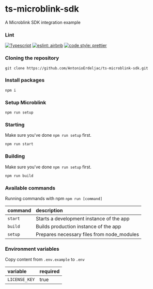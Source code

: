 # ts-microblink-sdk

A Microblink SDK integration example

### Lint
[![Typescript](https://img.shields.io/badge/Typescript-white?logo=typescript&style=flat)](https://github.com/prettier/prettier)
[![eslint: airbnb](https://img.shields.io/badge/Eslint-Airbnb-white?logo=airbnb&style=flat)](https://github.com/airbnb/javascript)
[![code style: prettier](https://img.shields.io/badge/Code%20Style-Prettier-white?logo=prettier&style=flat)](https://github.com/prettier/prettier)

### Cloning the repository

```shell
git clone https://github.com/AntonioErdeljac/ts-microblink-sdk.git
```

### Install packages

```shell
npm i
```

### Setup Microblink

```shell
npm run setup
```
### Starting

Make sure you've done `npm run setup` first.

```shell
npm run start
```

### Building

Make sure you've done `npm run setup` first.

```shell
npm run build
```


### Available commands

Running commands with npm `npm run [command]`

| command            | description                                                                                                 |
| :----------------- | :---------------------------------------------------------------------------------------------------------- |
| `start`            | Starts a development instance of the app                                                                    |
| `build`            | Builds production instance of the app                                                                       |
| `setup`            | Prepares necessary files from node_modules                                                                  |

### Environment variables

Copy content from `.env.example` to `.env`

| variable                                     | required                           |
| :------------------------------------------- | :----------------------------------|
| `LICENSE_KEY`                                | true                               |
